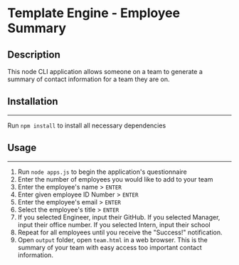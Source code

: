 # Template Engine - Employee Summary

## Description

This node CLI application allows someone on a team to generate a summary of contact information for a team they are on. 

## Installation
---

Run `npm install` to install all necessary dependencies

## Usage
 ---
 1. Run `node apps.js` to begin the application's questionnaire
 2. Enter the number of employees you would like to add to your team
 3. Enter the employee's name > `ENTER`
 4. Enter given employee ID Number > `ENTER`
 5. Enter the employee's email > `ENTER`
 6. Select the employee's title > `ENTER`
 7. If you selected Engineer, input their GitHub. If you selected Manager, input their office number. If you selected Intern, input their school
 8. Repeat for all employees until you receive the "Success!" notification. 
 9. Open `output` folder, open `team.html` in a web browser. This is the summary of your team with easy access too important contact information.
 
